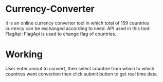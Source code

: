 # Currency-Converter
It is an online currency converter tool in which total of 159 countries currency can be exchanged according to need.
API used in this tool:
FlagApi: FlagApi is used to change flag of countries.
# Working
User enter amout to convert, then select countrie from which to which countries want convertion then click submit button to get real time data.
